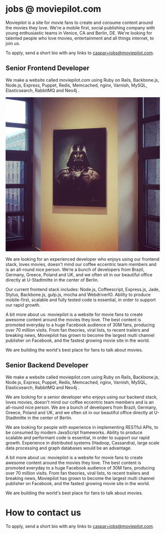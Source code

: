 # jobs @ moviepilot.com

Moviepilot is a site for movie fans to create and consume content around
the movies they love. We're a mobile first, social publishing company
with young enthusiastic teams in Venice, CA and Berlin, DE. We're
looking for talented people who love movies, entertainment and all
things internet, to join us.

To apply, send a short bio with any links to caspar+jobs@moviepilot.com.

## Senior Frontend Developer

We make a website called moviepilot.com using Ruby on Rails,
Backbone.js, Node.js, Express, Puppet, Redis, Memcached, nginx, Varnish,
MySQL, Elasticsearch, RabbitMQ and Neo4j .

![Office Berlin: Darth Vader](https://raw.githubusercontent.com/moviepilot/jobs/master/assets/office_berlin_darth_vader.png)

We are looking for an experienced developer who enjoys using our
frontend stack, loves movies, doesn't mind our coffee eccentric team
members and is an all-round nice person. We’re a bunch of developers
from Brazil, Germany, Greece, Poland and UK, and we often sit in our
beautiful office directly at U-Stadtmitte in the center of Berlin.

Our current frontend stack includes: Node.js, Coffeescript, Express.js,
Jade, Stylus, Backbone.js, gulp.js, mocha and WebdriverIO.
Ability to produce mobile-first, scalable and fully tested code is
essential, in order to support our rapid growth.

A bit more about us: moviepilot is a website for movie fans to create
awesome content around the movies they love. The best content is
promoted everyday to a huge Facebook audience of 30M fans, producing
over 70 million visits. From fan theories, viral lists, to recent
trailers and breaking news, Moviepilot has grown to become the largest
multi channel publisher on Facebook, and the fastest growing movie site
in the world.

We are building the world's best place for fans to talk about movies.

## Senior Backend Developer

We make a website called moviepilot.com using Ruby on Rails,
Backbone.js, Node.js, Express, Puppet, Redis, Memcached, nginx, Varnish,
MySQL, Elasticsearch, RabbitMQ and Neo4j .

We are looking for a senior developer who enjoys using our backend
stack, loves movies, doesn't mind our coffee eccentric team members and
is an all-round nice person. We are a bunch of developers from Brazil,
Germany, Greece, Poland and UK, and we often sit in our beautiful office
directly at U-Stadtmitte in the center of Berlin.

We are looking for people with experience in implementing RESTful APIs,
to be consumed by modern JavaScript frameworks. Ability to produce
scalable and performant code is essential, in order to support our rapid
growth.
Experience in distributed systems (Hadoop, Cassandra), large scale data
processing and graph databases would be an advantage.

A bit more about us: moviepilot is a website for movie fans to create
awesome content around the movies they love. The best content is
promoted everyday to a huge Facebook audience of 30M fans, producing
over 70 million visits. From fan theories, viral lists, to recent
trailers and breaking news, Moviepilot has grown to become the largest
multi channel publisher on Facebook, and the fastest growing movie site
in the world.

We are building the world's best place for fans to talk about movies.

# How to contact us

To apply, send a short bio with any links to caspar+jobs@moviepilot.com.
